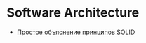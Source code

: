 # Software Architecture

- [Простое объяснение принципов SOLID](https://habr.com/company/mailru/blog/412699/)
